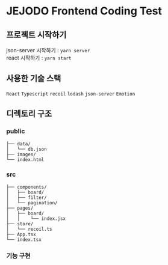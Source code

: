 # JEJODO Frontend Coding Test

## 프로젝트 시작하기
json-server 시작하기 : `yarn server`<br/>
react 시작하기 : `yarn start`

## 사용한 기술 스택
`React` `Typescript` `recoil` `lodash`  `json-server` `Emotion`

## 디렉토리 구조

### public

```
├── data/
│   └── db.json
├── images/
└── index.html

```

### src

```
├── components/
│   ├── board/
│   ├── filter/
│   └── pagination/
├── pages/
│   ├── board/
│   │    └── index.jsx
├── store/
│   └── recoil.ts
├── App.tsx
└── index.tsx

```


### 기능 구현

